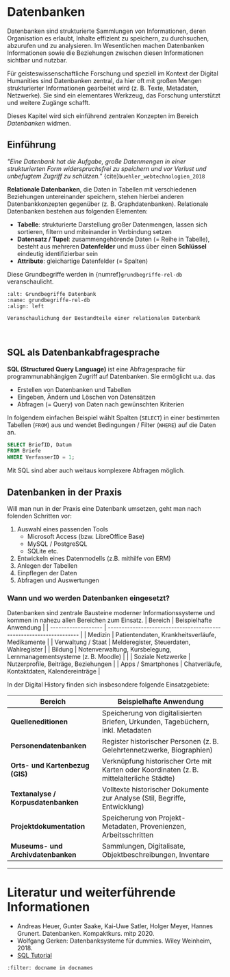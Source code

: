 # Datenbanken
 
Datenbanken sind strukturierte Sammlungen von Informationen, deren Organisation es erlaubt, Inhalte effizient zu speichern, zu durchsuchen, abzurufen und zu analysieren. Im Wesentlichen machen Datenbanken Informationen sowie die Beziehungen zwischen diesen Informationen sichtbar und nutzbar. 

Für geisteswissenschaftliche Forschung und speziell im Kontext der Digital Humanities sind Datenbanken zentral, da hier oft mit großen Mengen strukturierter Informationen gearbeitet wird (z. B. Texte, Metadaten, Netzwerke). Sie sind ein elementares Werkzeug, das Forschung unterstützt und weitere Zugänge schafft.

Dieses Kapitel wird sich einführend zentralen Konzepten im Bereich *Datenbanken* widmen.

## Einführung

*"Eine Datenbank hat die Aufgabe, große Datenmengen in einer strukturierten Form widerspruchsfrei zu speichern und vor Verlust und unbefugtem Zugriff zu schützen."* {cite}`buehler_webtechnologien_2018`


**Relationale Datenbanken**, die Daten in Tabellen mit verschiedenen Beziehungen untereinander speichern, stehen hierbei anderen Datenbankkonzepten gegenüber (z. B. Graphdatenbanken). Relationale Datenbanken bestehen aus folgenden Elementen:
- **Tabelle**: strukturierte Darstellung großer Datenmengen, lassen sich sortieren, filtern und miteinander in Verbindung setzen
- **Datensatz / Tupel**: zusammengehörende Daten (= Reihe in Tabelle), besteht aus mehreren **Datenfelder** und muss über einen **Schlüssel** eindeutig identifizierbar sein
- **Attribute**: gleichartige Datenfelder (= Spalten)

Diese Grundbegriffe werden in {numref}`grundbegriffe-rel-db` veranschaulicht. 

```{figure} ../img/grundbegriffe-db.png
:alt: Grundbegriffe Datenbank
:name: grundbegriffe-rel-db
:align: left

Veranschaulichung der Bestandteile einer relationalen Datenbank
```
<br/>

## SQL als Datenbankabfragesprache

**SQL (Structured Query Language)** ist eine Abfragesprache für programmunabhängigen Zugriff auf Datenbanken. Sie ermöglicht u.a. das
- Erstellen von Datenbanken und Tabellen
- Eingeben, Ändern und Löschen von Datensätzen
- Abfragen (= Query) von Daten nach gewünschten Kriterien

In folgendem einfachen Beispiel wählt Spalten (`SELECT`) in einer bestimmten Tabellen (`FROM`) aus und wendet Bedingungen / Filter (`WHERE`) auf die Daten an.
```sql
SELECT BriefID, Datum 
FROM Briefe 
WHERE VerfasserID = 1;
```

Mit SQL sind aber auch weitaus komplexere Abfragen möglich.

## Datenbanken in der Praxis
Will man nun in der Praxis eine Datenbank umsetzen, geht man nach folenden Schritten vor:
1. Auswahl eines passenden Tools
    - Microsoft Access (bzw. LibreOffice Base)
    - MySQL / PostgreSQL
    - SQLite etc. 
2. Entwickeln eines Datenmodells (z.B. mithilfe von ERM)
3. Anlegen der Tabellen
4. Einpflegen der Daten
5. Abfragen und Auswertungen


### Wann und wo werden Datenbanken eingesetzt?

Datenbanken sind zentrale Bausteine moderner Informationssysteme und kommen in nahezu allen Bereichen zum Einsatz.
| Bereich             | Beispielhafte Anwendung                                             |
| ------------------- | ------------------------------------------------------------------- |
| Medizin             | Patientendaten, Krankheitsverläufe, Medikamente                     |
| Verwaltung / Staat  | Melderegister, Steuerdaten, Wahlregister                            |
| Bildung             | Notenverwaltung, Kursbelegung, Lernmanagementsysteme (z. B. Moodle) |     |
| Soziale Netzwerke   | Nutzerprofile, Beiträge, Beziehungen                                |
| Apps / Smartphones  | Chatverläufe, Kontaktdaten, Kalendereinträge                        |

In der Digital History finden sich insbesondere folgende Einsatzgebiete:

Bereich                               | Beispielhafte Anwendung                                                                   |
| ------------------------------------- | ----------------------------------------------------------------------------------------- |
| **Quelleneditionen**                  | Speicherung von digitalisierten Briefen, Urkunden, Tagebüchern, inkl. Metadaten           |
| **Personendatenbanken**               | Register historischer Personen (z. B. Gelehrtennetzwerke, Biographien)                    |
| **Orts- und Kartenbezug (GIS)**       | Verknüpfung historischer Orte mit Karten oder Koordinaten (z. B. mittelalterliche Städte) |              |
| **Textanalyse / Korpusdatenbanken**   | Volltexte historischer Dokumente zur Analyse (Stil, Begriffe, Entwicklung)                |
| **Projektdokumentation**              | Speicherung von Projekt-Metadaten, Provenienzen, Arbeitsschritten                         |
| **Museums- und Archivdatenbanken**    | Sammlungen, Digitalisate, Objektbeschreibungen, Inventare                                 |

---
# Literatur und weiterführende Informationen
- Andreas Heuer, Gunter Saake, Kai-Uwe Satler, Holger Meyer, Hannes Grunert. Datenbanken. Kompaktkurs. mitp 2020.
- Wolfgang Gerken: Datenbanksysteme für dummies. Wiley Weinheim, 2018.
- [SQL Tutorial](https://www.w3schools.com/sql/)

```{bibliography}
:filter: docname in docnames
```